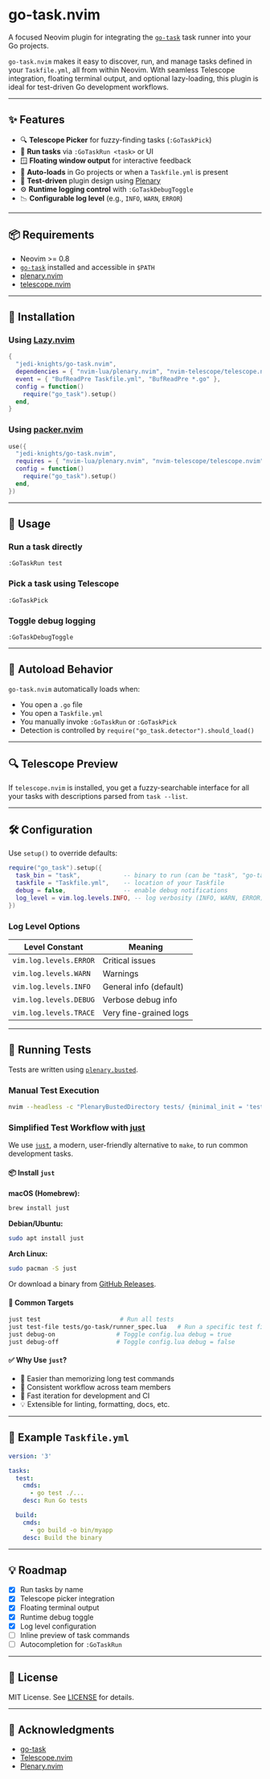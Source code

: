 # go-task.nvim

A focused Neovim plugin for integrating the [`go-task`](https://taskfile.dev) task runner into your Go projects.

`go-task.nvim` makes it easy to discover, run, and manage tasks defined in your `Taskfile.yml`, all from within Neovim. With seamless Telescope integration, floating terminal output, and optional lazy-loading, this plugin is ideal for test-driven Go development workflows.

---

## ✨ Features

* 🔍 **Telescope Picker** for fuzzy-finding tasks (`:GoTaskPick`)
* 🚀 **Run tasks** via `:GoTaskRun <task>` or UI
* 🪟 **Floating window output** for interactive feedback
* 🧠 **Auto-loads** in Go projects or when a `Taskfile.yml` is present
* 🧪 **Test-driven** plugin design using [Plenary](https://github.com/nvim-lua/plenary.nvim)
* ⚙️ **Runtime logging control** with `:GoTaskDebugToggle`
* 📉 **Configurable log level** (e.g., `INFO`, `WARN`, `ERROR`)

---

## 📦 Requirements

* Neovim >= 0.8
* [`go-task`](https://taskfile.dev) installed and accessible in `$PATH`
* [plenary.nvim](https://github.com/nvim-lua/plenary.nvim)
* [telescope.nvim](https://github.com/nvim-telescope/telescope.nvim)

---

## 🔧 Installation

### Using [Lazy.nvim](https://github.com/folke/lazy.nvim)

```lua
{
  "jedi-knights/go-task.nvim",
  dependencies = { "nvim-lua/plenary.nvim", "nvim-telescope/telescope.nvim" },
  event = { "BufReadPre Taskfile.yml", "BufReadPre *.go" },
  config = function()
    require("go_task").setup()
  end,
}
```

### Using [packer.nvim](https://github.com/wbthomason/packer.nvim)

```lua
use({
  "jedi-knights/go-task.nvim",
  requires = { "nvim-lua/plenary.nvim", "nvim-telescope/telescope.nvim" },
  config = function()
    require("go_task").setup()
  end,
})
```

---

## 🚀 Usage

### Run a task directly

```vim
:GoTaskRun test
```

### Pick a task using Telescope

```vim
:GoTaskPick
```

### Toggle debug logging

```vim
:GoTaskDebugToggle
```

---

## 🎯 Autoload Behavior

`go-task.nvim` automatically loads when:

* You open a `.go` file
* You open a `Taskfile.yml`
* You manually invoke `:GoTaskRun` or `:GoTaskPick`
* Detection is controlled by `require("go_task.detector").should_load()`

---

## 🔍 Telescope Preview

If `telescope.nvim` is installed, you get a fuzzy-searchable interface for all your tasks with descriptions parsed from `task --list`.

---

## 🛠 Configuration

Use `setup()` to override defaults:

```lua
require("go_task").setup({
  task_bin = "task",            -- binary to run (can be "task", "go-task", etc.)
  taskfile = "Taskfile.yml",    -- location of your Taskfile
  debug = false,                -- enable debug notifications
  log_level = vim.log.levels.INFO, -- log verbosity (INFO, WARN, ERROR)
})
```

### Log Level Options

| Level Constant         | Meaning                |
| ---------------------- | ---------------------- |
| `vim.log.levels.ERROR` | Critical issues        |
| `vim.log.levels.WARN`  | Warnings               |
| `vim.log.levels.INFO`  | General info (default) |
| `vim.log.levels.DEBUG` | Verbose debug info     |
| `vim.log.levels.TRACE` | Very fine-grained logs |

---

## 🧪 Running Tests

Tests are written using [`plenary.busted`](https://github.com/nvim-lua/plenary.nvim).

### Manual Test Execution

```bash
nvim --headless -c "PlenaryBustedDirectory tests/ {minimal_init = 'tests/minimal_init.lua'}"
```

### Simplified Test Workflow with [just](https://github.com/casey/just)

We use [`just`](https://github.com/casey/just), a modern, user-friendly alternative to `make`, to run common development tasks.

#### 📦 Install `just`

**macOS (Homebrew):**

```bash
brew install just
```

**Debian/Ubuntu:**

```bash
sudo apt install just
```

**Arch Linux:**

```bash
sudo pacman -S just
```

Or download a binary from [GitHub Releases](https://github.com/casey/just/releases).

#### 🚀 Common Targets

```bash
just test                      # Run all tests
just test-file tests/go-task/runner_spec.lua   # Run a specific test file
just debug-on                 # Toggle config.lua debug = true
just debug-off                # Toggle config.lua debug = false
```

#### ✅ Why Use `just`?

* 🧠 Easier than memorizing long test commands
* 🤝 Consistent workflow across team members
* 🚀 Fast iteration for development and CI
* 💡 Extensible for linting, formatting, docs, etc.

---

## 📘 Example `Taskfile.yml`

```yaml
version: '3'

tasks:
  test:
    cmds:
      - go test ./...
    desc: Run Go tests

  build:
    cmds:
      - go build -o bin/myapp
    desc: Build the binary
```

---

## 💡 Roadmap

* [x] Run tasks by name
* [x] Telescope picker integration
* [x] Floating terminal output
* [x] Runtime debug toggle
* [x] Log level configuration
* [ ] Inline preview of task commands
* [ ] Autocompletion for `:GoTaskRun`

---

## 📄 License

MIT License. See [LICENSE](./LICENSE) for details.

---

## 🙏 Acknowledgments

* [go-task](https://taskfile.dev)
* [Telescope.nvim](https://github.com/nvim-telescope/telescope.nvim)
* [Plenary.nvim](https://github.com/nvim-lua/plenary.nvim)
